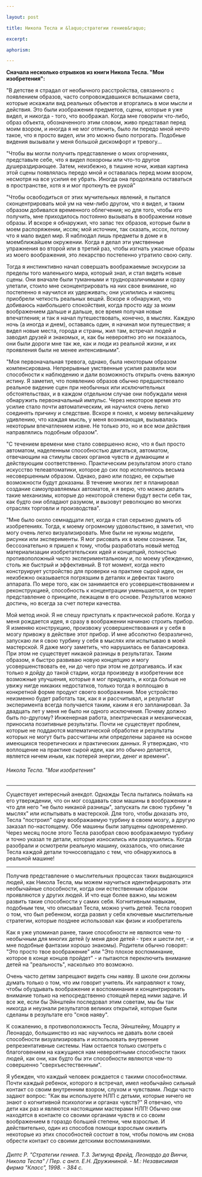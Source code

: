 ```yaml
---

layout: post

title: Никола Тесла и &laquo;стратегии гениев&raquo; 

excerpt:

aphorism:

---
```


**Сначала несколько отрывков из книги Никола Тесла. "Мои изобретения":**

"В детстве я страдал от необычного расстройства, связанного с появлением образов, часто сопровождавшихся вспышками света, которые искажали вид реальных объектов и вторгались в мои мысли и действия. Это были изображения предметов, сцены, которые я уже видел, и никогда - того, что воображал. Когда мне говорили что-либо, образ объекта, обозначенного этим словом, живо представал перед моим взором, и иногда я не мог отличить, было ли передо мной нечто такое, что я просто видел, или это можно было потрогать. Подобные видения вызывали у меня большой дискомфорт и тревогу...

"Чтобы вы могли получить представление о моих огорчениях, представьте себе, что я видел похороны или что-то другое душераздирающее. Затем, неизбежно, в тишине ночи, живая картина этой сцены появлялась передо мной и оставалась перед моим взором, несмотря на все усилия ее убрать. Иногда она продолжала оставаться в пространстве, хотя я и мог проткнуть ее рукой"

"Чтобы освободиться от этих мучительных явлений, я пытался сконцентрировать мой ум на чем-либо другом, что я видел, и таким образом добивался временного облегчения; но для того, чтобы его получить, мне приходилось постоянно вызывать в воображении новые образы. И вскоре я обнаружил, что запас тех образов, которые были в моем распоряжении, иссяк; мой источник, так сказать, иссох, потому что я мало видел мир. Я наблюдал лишь предметы в доме и в моемближайшем окружении. Когда я делал эти умственные упражнения во второй или в третий раз, чтобы изгнать ужасные образы из моего воображения, это лекарство постепенно утратило свою силу.

Тогда я инстинктивно начал совершать воображаемые экскурсии за пределы того маленького мира, который знал, и стал видеть новые сцены. Они вначале были туманными и трудноразличимыми и сразу улетали, стоило мне сконцентрировать на них свое внимание, но постепенно я научился их удерживать; они усилились и наконец приобрели четкость реальных вещей. Вскоре я обнаружил, что добиваюсь наибольшего спокойствия, когда просто иду за моим воображением дальше и дальше, все время получая новые впечатления; и так я начал путешествовать, конечно, в мыслях. Каждую ночь (а иногда и днем), оставаясь один, я начинал мои путешествия; я видел новые места, города и страны, жил там, встречал людей и заводил друзей и знакомых, и, как бы невероятно это ни показалось, они были дороги мне так же, как и люди из реальной жизни, и их проявления были не менее интенсивными".

"Моя первоначальная тревога, однако, была некоторым образом компенсирована. Непрерывные умственные усилия развили мои способности к наблюдению и дали возможность открыть очень важную истину. Я заметил, что появлению образов обычно предшествовало реальное видение сцен при необычных или исключительных обстоятельствах, и в каждом отдельном случае они побуждали меня обнаружить первоначальный импульс. Через некоторое время это усилие стало почти автоматическим, ия научился очень легко соединять причину и следствие. Вскоре я понял, к моему величайшему удивлению, что каждая мысль, у меня возникающая, вызывалась некоторым впечатлением извне. Не только это, но и все мои действия направлялись подобным образом".

"С течением времени мне стало совершенно ясно, что я был просто автоматом, наделенным способностью двигаться, автоматом, отвечающим на стимулы своих органов чувств и думающим и действующим соответственно. Практическим результатом этого стало искусство телеавтоматики, которое до сих пор исполнялось весьма несовершенным образом. Однако, рано или поздно, ее скрытые возможности будут доказаны. В течение многих лет я планировал создание самоуправляемых автоматов, и я верю, что можно делать такие механизмы, которые до некоторой степени будут вести себя так, как будто они обладают разумом, и вызовут революцию во многих отраслях торговли и производства".

"Мне было около семнадцати лет, когда я стал серьезно думать об изобретениях. Тогда, к моему огромному удовольствию, я заметил, что могу очень легко визуализировать. Мне были не нужны модели, рисунки или эксперименты. Я мог рисовать их в моем сознании. Так, бессознательно я пришел к тому, чтобы разработать новый метод материализации изобретательских идей и концепций, полностью противоположный чисто экспериментальному и, по моему убеждению, столь же быстрый и эффективный. В тот момент, когда некто конструирует устройство для проверки на практике сырой идеи, он неизбежно оказывается погрязшим в деталях и дефектах такого аппарата. По мере того, как он занимается его усовершенствованием и реконструкцией, способность к концентрации уменьшается, и он теряет представление о принципе, лежащем в его основе. Результатов можно достичь, но всегда за счет потери качества.

Мой метод иной. Я не спешу приступать к практической работе. Когда у меня рождается идея, я сразу в воображении начинаю строить прибор. Я изменяю конструкцию, произвожу усовершенствования и у себя в мозгу привожу в действие этот прибор. И мне абсолютно безразлично, запускаю ли я свою турбину у себя в мыслях или испытываю в моей мастерской. Я даже могу заметить, что нарушилась ее балансировка. При этом не существует никакой разницы в результатах. Таким образом, я быстро развиваю новую концепцию и могу усовершенствовать ее, ни до чего при этом не дотрагиваясь. И как только я дойду до такой стадии, когда произведу в изобретении все возможные улучшения, которые я мог придумать, и когда больше не увижу нигде никаких недостатков, только тогда я воплощаю в конкретной форме продукт своего воображения. Мое устройство неизменно будет работать так, как я и рассчитывал, и результат эксперимента всегда получается таким, каким я его запланировал. За двадцать лет у меня не было ни одного исключения. Почему должно быть по-другому? Инженерная работа, электрическая и механическая, приносила позитивные результаты. Почти не существует проблем, которые не поддаются математической обработке и результаты которых не могут быть рассчитаны или определены заранее на основе имеющихся теоретических и практических данных. Я утверждаю, что воплощение на практике сырой идеи, как это обычно делается, является ничем иным, как потерей энергии, денег и времени". 

###### Никола Тесла. "Мои изобретения" ######

*************

Существует интересный анекдот. Однажды Тесла пытались поймать на его утверждении, что он мог создавать свои машины в воображении и что для него "не было никакой разницы", запускать ли свою турбину "в мыслях" или испытывать в мастерской. Для того, чтобы доказать это, Тесла "построил" одну воображаемую турбину в своем мозгу, а другую заказал по-настоящему. Обе машины были запущены одновременно. Через месяц после этого Тесла разобрал свою воображаемую турбину и точно указал те детали, которые износились или разрушились. Когда разобрали и осмотрели реальную машину, оказалось, что описание Тесла каждой детали точносовпадало с тем, что обнаружилось в реальной машине!

*************

Получив представление о мыслительных процессах таких выдающихся людей, как Никола Тесла, мы можем научиться идентифицировать эти необычайные способности, когда они естественным образом проявляются у других людей. И что еще более важно, мы можем развить такие способности у самих себя. Когнитивным навыкам, подобным тем, что описывал Тесла, можно учить детей. Тесла говорил о том, что был ребенком, когда развил у себя ключевые мыслительные стратегии, которые позднее использовал как физик и изобретатель

Как я уже упоминал ранее, такие способности не являются чем-то необычным для многих детей (у меня двое детей - трех и шести лет, - и мне подобные фантазии хорошо знакомы). Родители обычно говорят: "Это просто твое воображение" или "Это плохое воспоминание, которое в конце концов пройдет" - и пытаются переключить внимание детей на "реальность", насколько это возможно.

Очень часто детям запрещают видеть сны наяву. В школе они должны думать только о том, что им говорит учитель. Их направляют к тому, чтобы обуздывать воображение и воспоминания и концентрировать внимание только на непосредственно стоящей перед ними задаче. И все же, если бы Эйнштейн последовал этим советам, мы бы так никогда и неузнали результатов великих открытий, которые были сделаны в результате его "снов наяву".

К сожалению, в противоположность Тесла, Эйнштейну, Моцарту и Леонардо, большинство из нас научилось не давать воли своей способности визуализировать и использовать внутренние репрезентативные системы. Нам остается только смотреть с благоговением на кажущиеся нам невероятными способности таких людей, как они, как будто бы эти способности являются чем-то совершенно "сверхъестественным".

Я убежден, что каждый человек рождается с такими способностями. Почти каждый ребенок, которого я встречал, имел необычайно сильный контакт со своим внутренним взором, слухом и чувствами. Люди часто задают вопрос: "Как вы используете НЛП с детьми, которые ничего не знают о когнитивной психологии и органах чувств?" Я отвечаю, что дети как раз и являются настоящими мастерами НЛП! Обычно они находятся в контакте со своими органами чувств и со своим воображением в гораздо большей степени, чем взрослые. И действительно, один из способов помощи взрослым оживить некоторые из этих способностей состоит в том, чтобы помочь им снова обрести контакт со своими детскими воспоминаниями.

###### Дилтс Р. "Стратегии гениев. Т.3. Зигмунд Фрейд, Леонардо да Винчи, Никола Тесла" / Пер. с англ. Е.Н. Дружининой. - М.: Независимая фирма "Класс", 1998. - 384 с. ######

